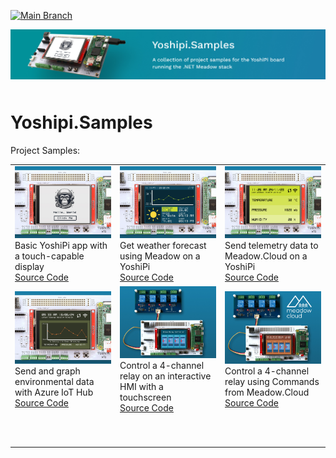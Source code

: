 [![Main Branch](https://github.com/jorgedevs/Yoshipi.Samples/actions/workflows/build.yml/badge.svg)](https://github.com/jorgedevs/Yoshipi.Samples/actions/workflows/build.yml) 

<img src="Design/yoshipi-samples-banner.jpg"  alt="Meadow.ProjectLab, C#, iot" style="margin-bottom:10px" />

# Yoshipi.Samples

Project Samples:

<table>
    <tr>
        <td>
            <img src="Design/raspberrypi-yoshipi-hello.jpg" alt="Raspberry Pi YoshiPi running basic sample Meadow app"/><br/>
            Basic YoshiPi app with a touch-capable display</br> 
            <a href="Source/HelloYoshipi/">Source Code</a>
        </td>
        <td>
            <img src="Design/raspberrypi-yoshipi-wifiweather.jpg" alt="Raspberry Pi YoshiPi geting weather forecast"/><br/>
            Get weather forecast using Meadow on a YoshiPi</br> 
            <a href="Source/WifiWeather/">Source Code</a>
        </td>
        <td>
            <img src="Design/raspberrypi-yoshipi-meadowcloud-logging.jpg" alt="Raspberry Pi YoshiPi meadow cloud logging"/><br/>
            Send telemetry data to Meadow.Cloud on a YoshiPi</br> 
            <a href="Source/MeadowCloudLogging/">Source Code</a>
        </td>
    </tr>
    <tr>
        <td>
            <img src="Design/raspberrypi-yoshipi-meadow-ambient-monitor.jpg" alt="Raspberry Pi YoshiPi meadow cloud ambient monitor"/><br/>
            Send and graph environmental data with Azure IoT Hub</br>
            <a href="Source/AzureIoTHubLogging/">Source Code</a>
        </td>
        <td>
            <img src="Design/raspberrypi-yoshipi-meadow-touch-relay.jpg" alt="Raspberry Pi YoshiPi meadow cloud command control"/><br/>
            Control a 4-channel relay on an interactive HMI with a touchscreen</br> 
            <a href="Source/GroveRelayController/">Source Code</a>
        </td>
        <td>
            <img src="Design/raspberrypi-yoshipi-meadow-cloud-command.jpg" alt="Raspberry Pi YoshiPi meadow cloud command control"/><br/>
            Control a 4-channel relay using Commands from Meadow.Cloud</br> 
            <a href="Source/MeadowCloudCommands/">Source Code</a>
        </td>
    </tr>
    <tr>
        <td>
            <p>&nbsp;&nbsp;&nbsp;&nbsp;&nbsp;&nbsp;&nbsp;&nbsp;&nbsp;&nbsp;&nbsp;&nbsp;&nbsp;&nbsp;&nbsp;&nbsp;&nbsp;&nbsp;&nbsp;&nbsp;&nbsp;&nbsp;&nbsp;&nbsp;&nbsp;&nbsp;&nbsp;&nbsp;&nbsp;&nbsp;&nbsp;&nbsp;</p>
        </td>
        <td>
            <p>&nbsp;&nbsp;&nbsp;&nbsp;&nbsp;&nbsp;&nbsp;&nbsp;&nbsp;&nbsp;&nbsp;&nbsp;&nbsp;&nbsp;&nbsp;&nbsp;&nbsp;&nbsp;&nbsp;&nbsp;&nbsp;&nbsp;&nbsp;&nbsp;&nbsp;&nbsp;&nbsp;&nbsp;&nbsp;&nbsp;&nbsp;&nbsp;</p>
        </td>
        <td>
            <p>&nbsp;&nbsp;&nbsp;&nbsp;&nbsp;&nbsp;&nbsp;&nbsp;&nbsp;&nbsp;&nbsp;&nbsp;&nbsp;&nbsp;&nbsp;&nbsp;&nbsp;&nbsp;&nbsp;&nbsp;&nbsp;&nbsp;&nbsp;&nbsp;&nbsp;&nbsp;&nbsp;&nbsp;&nbsp;&nbsp;&nbsp;&nbsp;</p>
        </td>
    </tr>
</table>